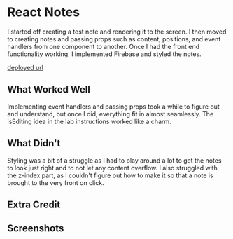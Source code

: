 # React Notes

I started off creating a test note and rendering it to the screen. I then moved to creating notes and passing props such as content, positions, and event handlers from one component to another. Once I had the front end functionality working, I implemented Firebase and styled the notes.

[deployed url](https://raysreactnotes.netlify.app/)

## What Worked Well
Implementing event handlers and passing props took a while to figure out and understand, but once I did, everything fit in almost seamlessly. The isEditing idea in the lab instructions worked like a charm.

## What Didn't
Styling was a bit of a struggle as I had to play around a lot to get the notes to look just right and to not let any content overflow. I also struggled with the z-index part, as I couldn't figure out how to make it so that a note is brought to the very front on click.

## Extra Credit

## Screenshots
